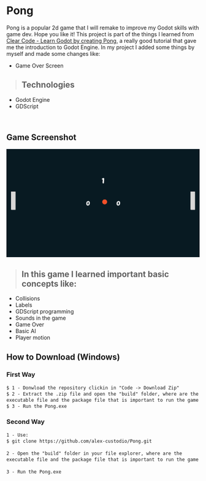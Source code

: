 # Pong
Pong is a popular 2d game that I will remake to improve my Godot skills with game dev. Hope you like it!
This project is part of the things I learned from  [Clear Code - Learn Godot by creating Pong](https://www.youtube.com/watch?v=kr1BoEbuveI), a really good tutorial that gave me the introduction to Godot Engine. In my project I added some things by myself and made some changes like:
+ Game Over Screen

>## Technologies
+ Godot Engine
+ GDScript

<br>

## Game Screenshot 
<img src="screenshot/image.png">

>## In this game I learned important basic concepts like:
+ Collisions
+ Labels
+ GDScript programming
+ Sounds in the game
+ Game Over
+ Basic AI
+ Player motion 

## How to Download (Windows)
### First Way
```
$ 1 - Donwload the repository clickin in "Code -> Download Zip"
$ 2 - Extract the .zip file and open the "build" folder, where are the executable file and the package file that is important to run the game
$ 3 - Run the Pong.exe
```
### Second Way

``` 
1 - Use:
$ git clone https://github.com/alex-custodio/Pong.git

2 - Open the "build" folder in your file explorer, where are the executable file and the package file that is important to run the game

3 - Run the Pong.exe
```


